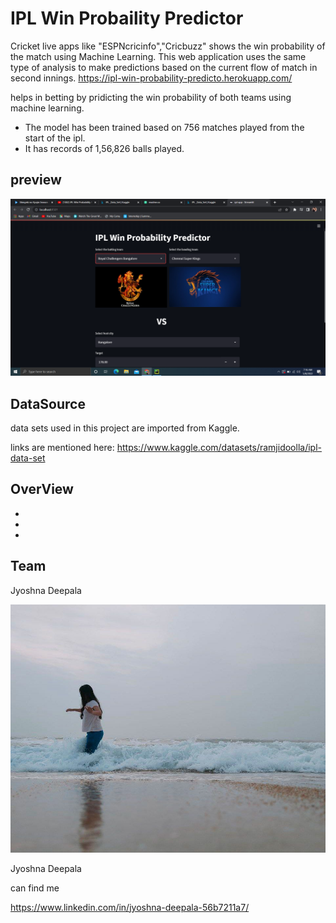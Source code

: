 # IPL Win Probaility Predictor


Cricket live apps like "ESPNcricinfo","Cricbuzz" shows the win probability of the match using Machine Learning.
This web application uses the same type of analysis to make predictions based on the current flow of match in second innings.
https://ipl-win-probability-predicto.herokuapp.com/

helps in betting by pridicting the win probability of both teams using machine learning.

- []( ) The model has been trained based on 756 matches played from the start of the ipl.
- []( )It has records of 1,56,826 balls played.





## preview

![In a Bit :) ](ss.png)






## DataSource

data sets used in this project are imported from Kaggle.

links are mentioned here:
https://www.kaggle.com/datasets/ramjidoolla/ipl-data-set


## OverView

 - []( )
 - [ ]( )
 - [ ]( )

## Team

Jyoshna Deepala


![](me.jpg) 

Jyoshna Deepala

can find me

https://www.linkedin.com/in/jyoshna-deepala-56b7211a7/


